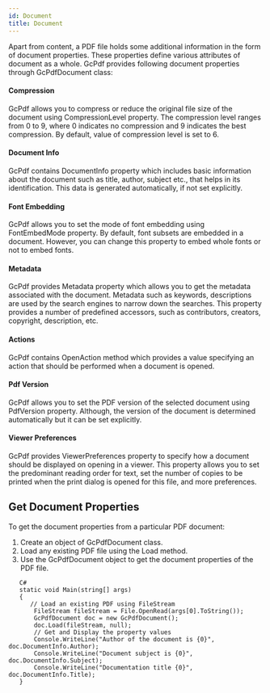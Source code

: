 ```yaml
---
id: Document
title: Document
---
```


Apart from content, a PDF file holds some additional information in the form of document properties. These properties define various attributes of document as a whole.
GcPdf provides following document properties through GcPdfDocument class:  
#### Compression
GcPdf allows you to compress or reduce the original file size of the document using CompressionLevel property. The compression level ranges from 0 to 9, where 0 indicates no compression and 9 indicates the best compression. By default, value of compression level is set to 6.

#### Document Info
GcPdf contains DocumentInfo property which includes basic information about the document such as title, author, subject etc., that helps in its identification. This data is generated automatically, if not set explicitly.

#### Font Embedding
GcPdf allows you to set the mode of font embedding using FontEmbedMode property. By default, font subsets are embedded in a document. However, you can change this property to embed whole fonts or not to embed fonts.
#### Metadata
GcPdf provides Metadata property which allows you to get the metadata associated with the document. Metadata such as keywords, descriptions are used by the search engines to narrow down the searches. This property provides a number of predefined accessors, such as contributors, creators, copyright, description, etc.
#### Actions
GcPdf contains OpenAction method which provides a value specifying an action that should be performed when a document is opened.
#### Pdf Version
GcPdf allows you to set the PDF version of the selected document using PdfVersion property. Although, the version of the document is determined automatically but it can be set explicitly.
#### Viewer Preferences
GcPdf provides ViewerPreferences property to specify how a document should be displayed on opening in a viewer. This property allows you to set the predominant reading order for text, set the number of copies to be printed when the print dialog is opened for this file, and more preferences.

## Get Document Properties
To get the document properties from a particular PDF document:

1. Create an object of GcPdfDocument class.
2. Load any existing PDF file using the Load method.
3. Use the GcPdfDocument object to get the document properties of the PDF file.

```
   C#  
   static void Main(string[] args)  
   {  
      // Load an existing PDF using FileStream  
       FileStream fileStream = File.OpenRead(args[0].ToString());  
       GcPdfDocument doc = new GcPdfDocument();  
       doc.Load(fileStream, null);  
       // Get and Display the property values  
       Console.WriteLine("Author of the document is {0}", doc.DocumentInfo.Author);  
       Console.WriteLine("Document subject is {0}", doc.DocumentInfo.Subject);  
       Console.WriteLine("Documentation title {0}", doc.DocumentInfo.Title);  
   }  
```
